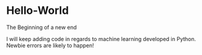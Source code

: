 # Hello-World
The Beginning of a new end 

I will keep adding code in regards to machine learning developed in Python. Newbie errors are likely to happen!
